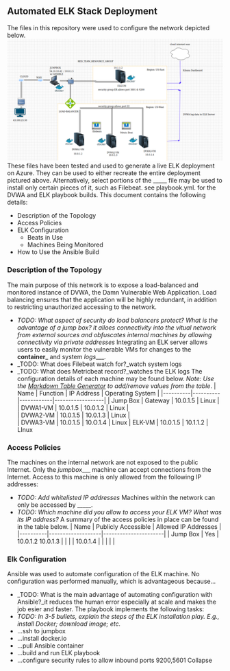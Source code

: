 

 ## Automated ELK Stack Deployment
The files in this repository were used to configure the network depicted below.
![TODO: Update the path with the name of your diagram](topology.png)
These files have been tested and used to generate a live ELK deployment on Azure. They can be used to either recreate the entire deployment pictured above. Alternatively, select portions of the _____ file may be used to install only certain pieces of it, such as Filebeat.
  see playbook.yml. for the DVWA and ELK playbook builds. 
This document contains the following details:
- Description of the Topology
- Access Policies
- ELK Configuration
  - Beats in Use
  - Machines Being Monitored
- How to Use the Ansible Build
### Description of the Topology
The main purpose of this network is to expose a load-balanced and monitored instance of DVWA, the Damn Vulnerable Web Application.
Load balancing ensures that the application will be highly redundant, in addition to restricting  unauthorized accessing to the network.
- _TODO: What aspect of security do load balancers protect? What is the advantage of a jump box? it alloes connectivity into the vitual network from external sources and obfuscates internal machines by allowing connectivity via private addresses_
Integrating an ELK server allows users to easily monitor the vulnerable VMs for changes to the __container___ and system _logs____.
- _TODO: What does Filebeat watch for?_watch system logs
- _TODO: What does Metricbeat record?_watches the ELK logs
The configuration details of each machine may be found below.
_Note: Use the [Markdown Table Generator](http://www.tablesgenerator.com/markdown_tables) to add/remove values from the table_.
| Name     | Function | IP Address | Operating System |
|----------|----------|------------|------------------|
| Jump Box | Gateway  | 10.0.1.5   | Linux            |
| DVWA1-VM | 10.0.1.5 | 10.0.1.2   | Linux            |                  
| DVWA2-VM | 10.0.1.5 | 10.0.1.3   | Linux            |                  
| DVWA3-VM | 10.0.1.5 | 10.O.1.4   | Linux            |
  ELK-VM   | 10.0.1.5 | 10.1.1.2   | LInux           
### Access Policies
The machines on the internal network are not exposed to the public Internet. 
Only the _jumpbox____ machine can accept connections from the Internet. Access to this machine is only allowed from the following IP addresses:
- _TODO: Add whitelisted IP addresses_
Machines within the network can only be accessed by _____.
- _TODO: Which machine did you allow to access your ELK VM? What was its IP address?_
A summary of the access policies in place can be found in the table below.
| Name     | Publicly Accessible | Allowed IP Addresses |
|----------|-------------------|----------------------|
| Jump Box | Yes                 | 10.0.1.2 10.0.1.3    |
|          |                     | 10.0.1.4             |
|          |                     |                      |
### Elk Configuration
Ansible was used to automate configuration of the ELK machine. No configuration was performed manually, which is advantageous because...
- _TODO: What is the main advantage of automating configuration with Ansible?_it reduces the human error especially at scale and makes the job esier and faster. 
The playbook implements the following tasks:
- _TODO: In 3-5 bullets, explain the steps of the ELK installation play. E.g., install Docker; download image; etc._
- ...ssh to jumpbox
- ...install docker.io
- ...pull Ansible container 
- ...build and run ELK playbook
- ...configure security rules to allow inbound ports 9200,5601
Collapse




